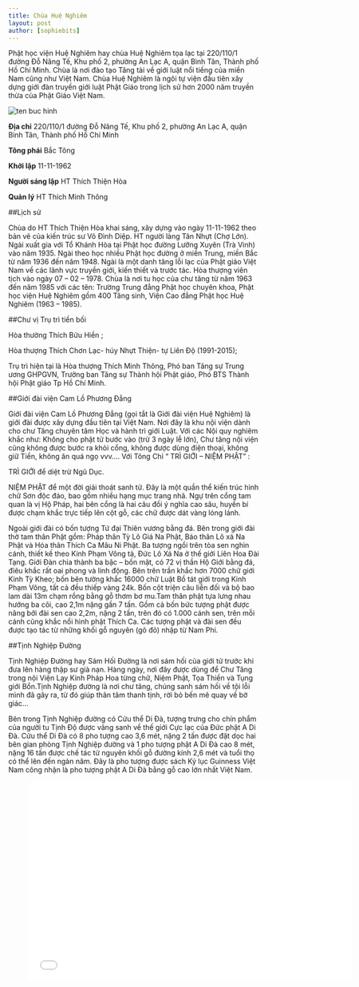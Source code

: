 ```yaml
---
title: Chùa Huệ Nghiêm
layout: post
author: [sophiebits]
---
```


Phật học viện Huệ Nghiêm hay chùa Huệ Nghiêm tọa lạc tại 220/110/1 đường Đỗ Năng Tế, Khu phố 2, phường An Lạc A, quận Bình Tân, Thành phố Hồ Chí Minh. Chùa là nơi đào tạo Tăng tài về giới luật nổi tiếng của miền Nam cũng như Việt Nam. Chùa Huệ Nghiêm là ngôi tự viện đầu tiên xây dựng giới đàn truyền giới luật Phật Giáo trong lịch sử hơn 2000 năm truyền thừa của Phật Giáo Việt Nam. 

![ten buc hinh](http://tamtoanthang.com.vn/hinhanh_flash/san_pham/P1000999.JPG "ten buc hinh")

**Địa chỉ** 	220/110/1 đường Đỗ Năng Tế, Khu phố 2, phường An Lạc A, quận Bình Tân, Thành phố Hồ Chí Minh

**Tông phái**	Bắc Tông

**Khởi lập**	11-11-1962

**Người sáng lập**	HT Thích Thiện Hòa

**Quản lý**	HT Thích Minh Thông

##Lịch sử

Chùa do HT Thích Thiện Hòa khai sáng, xây dựng vào ngày 11-11-1962 theo bản vẽ của kiến trúc sư Võ Đình Diệp. HT người làng Tân Nhựt (Chợ Lớn). Ngài xuất gia với Tổ Khánh Hòa tại Phật học đường Lưỡng Xuyên (Trà Vinh) vào năm 1935. Ngài theo học nhiều Phật học đường ở miền Trung, miền Bắc từ năm 1936 đến năm 1948. Ngài là một danh tăng lỗi lạc của Phật giáo Việt Nam về các lãnh vực truyền giới, kiến thiết và trước tác. Hòa thượng viên tịch vào ngày 07 – 02 – 1978. Chùa là nơi tu học của chư tăng từ năm 1963 đến năm 1985 với các tên: Trường Trung đẳng Phật học chuyên khoa, Phật học viện Huệ Nghiêm gồm 400 Tăng sinh, Viện Cao đẳng Phật học Huệ Nghiêm (1963 – 1985).

##Chư vị Trụ trì tiền bối

Hòa thường Thích Bửu Hiền ;

Hòa thượng Thích Chơn Lạc- húy Nhựt Thiện- tự Liên Độ (1991-2015);

Trụ trì hiện tại là Hòa thượng Thích Minh Thông, Phó ban Tăng sự Trung ương GHPGVN, Trưởng ban Tăng sự Thành hội Phật giáo, Phó BTS Thành hội Phật giáo Tp Hồ Chí Minh.

##Giới đài viện Cam Lồ Phương Đẳng

Giới đài viện Cam Lồ Phương Đẳng (gọi tắt là Giới đài viện Huệ Nghiêm) là giới đài được xây dựng đầu tiên tại Việt Nam. Nơi đây là khu nội viện dành cho chư Tăng chuyên tâm Học và hành trì giới Luật. Với các Nội quy nghiêm khắc như: Không cho phật tử bước vào (trừ 3 ngày lễ lớn), Chư tăng nội viện cũng không được bước ra khỏi cổng, không được dùng điện thoại, không giữ Tiền, không ăn quá ngọ vvv…. Với Tông Chỉ “ TRÌ GIỚI – NIỆM PHẬT” :

TRÌ GIỚI để diệt trừ Ngũ Dục.

NIỆM PHẬT để một đời giải thoát sanh tử. Đây là một quần thể kiến trúc hình chữ Sơn độc đáo, bao gồm nhiều hạng mục trang nhã. Ngự trên cổng tam quan là vị Hộ Pháp, hai bên cổng là hai câu đối ý nghĩa cao sâu, huyền bí được chạm khắc trực tiếp lên cột gỗ, các chữ được dát vàng lóng lánh.

Ngoài giới đài có bốn tượng Tứ đại Thiên vương bằng đá. Bên trong giới đài thờ tam thân Phật gồm: Pháp thân Tỳ Lô Giá Na Phật, Báo thân Lô xá Na Phật và Hóa thân Thích Ca Mâu Ni Phật. Ba tượng ngồi trên tòa sen nghìn cánh, thiết kế theo Kinh Phạm Võng tả, Đức Lô Xá Na ở thế giới Liên Hoa Đài Tạng. Giới Đàn chia thành ba bậc – bốn mặt, có 72 vị thần Hộ Giới bằng đá, điêu khắc rất oai phong và linh động. Bên trên trần khắc hơn 7000 chữ giới Kinh Tỳ Kheo; bốn bên tường khắc 16000 chữ Luật Bồ tát giới trong Kinh Phạm Võng, tất cả đều thiếp vàng 24k. Bốn cột triện câu liễn đối và bộ bao lam dài 13m chạm rồng bằng gỗ thơm bơ mu.Tam thân phật tựa lưng nhau hướng ba cõi, cao 2,1m nặng gần 7 tấn. Gồm cả bốn bức tượng phật được nâng bởi đài sen cao 2,2m, nặng 2 tấn, trên đó có 1.000 cánh sen, trên mỗi cánh cũng khắc nổi hình phật Thích Ca. Các tượng phật và đài sen đều được tạo tác từ những khối gỗ nguyên (gõ đỏ) nhập từ Nam Phi.

##Tịnh Nghiệp Đường

Tịnh Nghiệp Đường hay Sám Hối Đường là nơi sám hối của giới tử trước khi đưa lên hàng thập sư già nạn. Hàng ngày, nơi đây được dùng để Chư Tăng trong nội Viện Lạy Kinh Pháp Hoa từng chữ, Niệm Phật, Tọa Thiền và Tụng giới Bổn.Tịnh Nghiệp đường là nơi chư tăng, chúng sanh sám hối về tội lỗi mình đã gây ra, từ đó giúp thân tâm thanh tịnh, rời bỏ bến mê quay về bờ giác...

Bên trong Tịnh Nghiệp đường có Cửu thể Di Đà, tượng trưng cho chín phẩm của người tu Tịnh Độ được vãng sanh về thế giới Cực lạc của Đức phật A Di Đà. Cửu thể Di Đà có 8 pho tượng cao 3,6 mét, nặng 2 tấn được đặt dọc hai bên gian phòng Tịnh Nghiệp đường và 1 pho tượng phật A Di Đà cao 8 mét, nặng 16 tấn được chế tác từ nguyên khối gỗ đường kính 2,6 mét và tuổi thọ có thể lên đến ngàn năm. Đây là pho tượng được sách Kỷ lục Guinness Việt Nam công nhận là pho tượng phật A Di Đà bằng gỗ cao lớn nhất Việt Nam.


<figure><iframe width="650" height="400" src="//www.youtube-nocookie.com/embed/d7Y3fV-NpjI" frameborder="0" allowfullscreen></iframe></figure>
